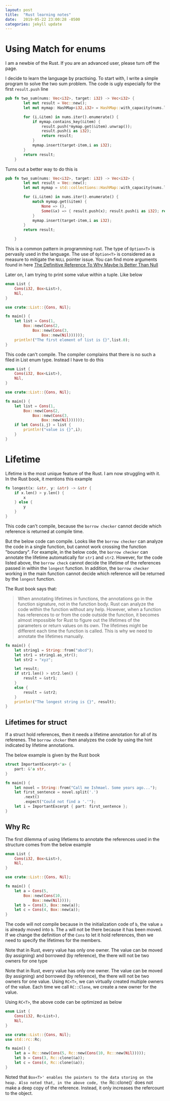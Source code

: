 ```yaml
---
layout: post
title:  "Rust learning notes"
date:   2019-05-22 23:00:28 -0500
categories: jekyll update
---
```



# Using Match for enums
I am a newbie of the Rust. If you are an advanced user, please turn off the page. 

I decide to learn the language by practising. To start with, I write a simple program to solve the two sum problem. The code is ugly especially for the first `result.push` line 

```rust
pub fn two_sum(nums: Vec<i32>, target: i32) -> Vec<i32> {
        let mut result = Vec::new();
        let mut mymap: HashMap<i32,i32> = HashMap::with_capacity(nums.len());

        for (i,&item) in nums.iter().enumerate() {
            if mymap.contains_key(&item) {
                result.push(*mymap.get(&item).unwrap());
                result.push(i as i32);
                return result;
            }
            mymap.insert(target-item,i as i32);
        }
        return result;
    }
```


Turns out a better way to do this is 

```rust
pub fn two_sum(nums: Vec<i32>, target: i32) -> Vec<i32> {
        let mut result = Vec::new();
        let mut mymap = std::collections::HashMap::with_capacity(nums.len());

        for (i,&item) in nums.iter().enumerate() {
            match mymap.get(&item) {
                None => (),
                Some(&x) => { result.push(x); result.push(i as i32); return result;}
            }
            mymap.insert(target-item,i as i32);
        }
        return result;

    }
```

This is a common pattern in programming rust. The type of `Option<T>` is pervasily used in the language. The use of `Option<T>` is considered as a measure to mitigate the `NULL` pointer issue. You can find more arguments found in here [The Definitive Reference To Why Maybe Is Better Than Null](http://www.nickknowlson.com/blog/2013/04/16/why-maybe-is-better-than-null/)


Later on, I am trying to print some value within a tuple. Like below

```rust
enum List {
    Cons(i32, Box<List>),
    Nil,
}

use crate::List::{Cons, Nil};

fn main() {
    let list = Cons(1,
        Box::new(Cons(2,
            Box::new(Cons(3,
                Box::new(Nil))))));
    println!("The first element of list is {}",list.0);
}
```

This code can't compile. The compiler complains that there is no such a filed in List enum type. Instead I have to do this

```rust
enum List {
    Cons(i32, Box<List>),
    Nil,
}

use crate::List::{Cons, Nil};

fn main() {
    let list = Cons(1,
        Box::new(Cons(2,
            Box::new(Cons(3,
                Box::new(Nil))))));
    if let Cons(i,j) = list {
        println!("value is {}",i);
    }
} 
```

# Lifetime

Lifetime is the most unique feature of the Rust. I am now struggling with it. In the Rust book, it mentions this example

```rust
fn longest(x: &str, y: &str) -> &str {
    if x.len() > y.len() {
        x
    } else {
        y
    }
}

```

This code can't compile, because the `borrow checker` cannot decide which reference is returned at compile time.


But the below code can compile. Looks like the `borrow checker` can analyze the code in a single function, but cannot work crossing the function "boundary". For example, in the below code, the `borrow checker` can annotate the lifetime automatically for `str1` and `str2`. However, for the code listed above, the `borrow check` cannot decide the lifetime of the references passed in within the `longest` function. In addition, the `borrow checker` working in the main function cannot decide which reference will be returned by the `longest` function.

The Rust book says that: 

> When annotating lifetimes in functions, the annotations go in the function signature, not in the function body. Rust can analyze the code within the function without any help. However, when a function has references to or from the code outside the function, it becomes almost impossible for Rust to figure out the lifetimes of the parameters or return values on its own. The lifetimes might be different each time the function is called. This is why we need to annotate the lifetimes manually.

```rust
fn main() {
    let string1 = String::from("abcd");
    let str1 = string1.as_str();
    let str2 = "xyz";

    let result;
    if str1.len() > str2.len() {
        result = &str1;
    }
    else {
        result = &str2;
    }
    println!("The longest string is {}", result);
}
```

## Lifetimes for struct

If a struct hold references, then it needs a lifetime annotation for all of its referenes. The `borrow chcker` then analyzes the code by using the hint indicated by lifetime annotations.

The below example is given by the Rust book

```rust
struct ImportantExcerpt<'a> {
    part: &'a str,
}

fn main() {
    let novel = String::from("Call me Ishmael. Some years ago...");
    let first_sentence = novel.split('.')
        .next()
        .expect("Could not find a '.'");
    let i = ImportantExcerpt { part: first_sentence };
}
```


## Why Rc<T>

The first dilemma of using lifetiems to annotate the references used in the structure comes from the below example

```rust
enum List {
    Cons(i32, Box<List>),
    Nil,
}

use crate::List::{Cons, Nil};

fn main() {
    let a = Cons(5,
        Box::new(Cons(10,
            Box::new(Nil))));
    let b = Cons(3, Box::new(a));
    let c = Cons(4, Box::new(a));
}
```

The code will not compile because in the initialization code of `b`, the value `a` is already moved into `b`. The `a` will not be there because it has been moved. If we change the definition of the `Cons` to let it hold references, then we need to specify the lifetimes for the members.


Note that in Rust, every value has only one owner. The value can be moved (by assigning) and borrowed (by reference), the there will not be two owners for one type


Note that in Rust, every value has only one owner. The value can be moved (by assigning) and borrowed (by reference), the there will not be two owners for one value. Using `RC<T>`, we can virtually created multiple owners of the value. Each time we call `RC::Clone`, we create a new owner for the value.


Using `RC<T>`, the above code can be optimized as below

```rust
enum List {
    Cons(i32, Rc<List>),
    Nil,
}

use crate::List::{Cons, Nil};
use std::rc::Rc;

fn main() {
    let a = Rc::new(Cons(5, Rc::new(Cons(10, Rc::new(Nil)))));
    let b = Cons(3, Rc::clone(&a));
    let c = Cons(4, Rc::clone(&a));
}
```
Noted that `Box<T>' enables the pointers to the data storing on the heap. Also noted that, in the above code, the `Rc::clone()` does not make a deep copy of the reference. Instead, it only increases the refercount to the object. 
